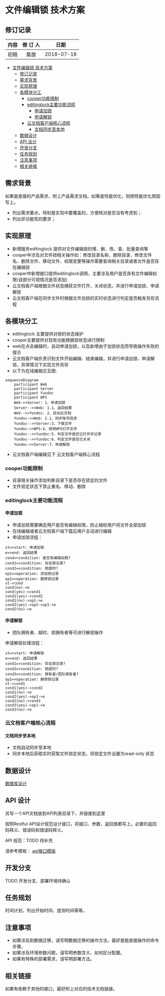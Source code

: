 # 文件编辑锁 技术方案

## 修订记录

|   内容   | 修 订 人 |   日期   |
|   :-:     | :-:     | :-:      |
|  初稿    |    桑旋  |2018-07-16|

- [文件编辑锁 技术方案](#%E6%96%87%E4%BB%B6%E7%BC%96%E8%BE%91%E9%94%81-%E6%8A%80%E6%9C%AF%E6%96%B9%E6%A1%88)
  - [修订记录](#%E4%BF%AE%E8%AE%A2%E8%AE%B0%E5%BD%95)
  - [需求背景](#%E9%9C%80%E6%B1%82%E8%83%8C%E6%99%AF)
  - [实现原理](#%E5%AE%9E%E7%8E%B0%E5%8E%9F%E7%90%86)
  - [各模块分工](#%E5%90%84%E6%A8%A1%E5%9D%97%E5%88%86%E5%B7%A5)
    - [cooper功能限制](#cooper%E5%8A%9F%E8%83%BD%E9%99%90%E5%88%B6)
    - [editinglock主要功能流程](#editinglock%E4%B8%BB%E8%A6%81%E5%8A%9F%E8%83%BD%E6%B5%81%E7%A8%8B)
      - [申请加锁](#%E7%94%B3%E8%AF%B7%E5%8A%A0%E9%94%81)
      - [申请解锁](#%E7%94%B3%E8%AF%B7%E8%A7%A3%E9%94%81)
    - [云文档客户端核心流程](#%E4%BA%91%E6%96%87%E6%A1%A3%E5%AE%A2%E6%88%B7%E7%AB%AF%E6%A0%B8%E5%BF%83%E6%B5%81%E7%A8%8B)
      - [文档同步至本地](#%E6%96%87%E6%A1%A3%E5%90%8C%E6%AD%A5%E8%87%B3%E6%9C%AC%E5%9C%B0)
  - [数据设计](#%E6%95%B0%E6%8D%AE%E8%AE%BE%E8%AE%A1)
  - [API 设计](#api-%E8%AE%BE%E8%AE%A1)
  - [开发分支](#%E5%BC%80%E5%8F%91%E5%88%86%E6%94%AF)
  - [任务规划](#%E4%BB%BB%E5%8A%A1%E8%A7%84%E5%88%92)
  - [注意事项](#%E6%B3%A8%E6%84%8F%E4%BA%8B%E9%A1%B9)
  - [相关链接](#%E7%9B%B8%E5%85%B3%E9%93%BE%E6%8E%A5)
  
## 需求背景

如果是直接的产品需求，附上产品需求文档。如果是性能优化，则把性能优化原因写上。

- 列出需求要点，特别是实现中要覆盖的，方便核对是否没有考虑到；
- 列出非功能性的要求；

## 实现原理

- 新增服务editinglock 提供对文件编辑锁的增、删、改、查、批量查询等
- cooper中涉及对文件锁相关操作如：修改目录名称、删除目录、修改文件名、删除文件、移动文件、权限变更等操作需要查询相关目录或者文件是否存在编辑锁
- cooper中新增接口提供editinglock调用，主要涉及用户是否具有文件编辑权限(该部分可视情况是否添加)
- 云文档客户端根据文件状态捕获文件打开、关闭状态，并进行申请加锁、申请解锁
- 云文档客户端在同步文件时根据文件加锁的实时状态进行判定是否触发另存流程

## 各模块分工

- editinglock 主要提供对锁的状态维护
- cooper主要提供对现有功能根据锁状态进行限制
- web在点击编辑时，自动申请加锁，以及新增由于加锁状态而导致操作失败的提示
- 云文档客户端负责识别文件开始编辑、结束编辑，并进行申请加锁、申请解锁，异常情况下实现文件另存
- 以下为在线编辑交互图:

```mermaid
sequenceDiagram
    participant Web
    participant Server
    participant Yundoc
    participant WPS
    Web->>Server: 1、申请加锁
    Server-->>Web: 1.1、返回结果
    Web-->>Yundoc: 2、启动云文档
    Yundoc->>Web: 2.1、同步账号信息
    Yundoc-->>Server:3、下载文件
    Yundoc->>WPS:4、调用WPS打开文件
    Yundoc-->>Yundoc:5、判定文件是否已打开并记录
    Yundoc-->>Yundoc:6、判定文件是否已关闭
    Yundoc->>Server:7、申请解锁
```

- 云文档客户端编辑见下 云文档客户端核心流程

### cooper功能限制

- 目录相关操作添加判断目录下是否存在锁定的文件
- 文件锁定状态下禁止重名、移动、删除

### editinglock主要功能流程

#### 申请加锁

- 申请加锁需要确定用户是否有编辑权限，防止越权用户将文件全部加锁
- 在线编辑或者云文档客户端下载后用户主动进行编辑
- 申请加锁流程：

```flow
st=>start: 申请加锁
e=>end: 返回结果
cond=>condition: 是否有编辑权限?
cond1=>condition: 存在锁记录?
cond2=>condition: 锁超时?
op1=>operation: 添加锁记录
op2=>operation: 删除锁记录
st->cond
cond(no)->e
cond(yes)->cond1
cond1(yes)->cond2
cond1(no)->op1->e
cond2(yes)->op2->op1->e
cond2(no)->e
```

#### 申请解锁

- 团队拥有者、超时、锁拥有者等可进行解锁操作
  
申请解锁处理流程：

```flow
st=>start: 申请解锁
e=>end: 返回结果
cond1=>condition: 存在锁记录?
cond2=>condition: 锁超时?
cond3=>condition: 拥有者/团队拥有者?
op1=>operation: 删除锁记录
st->cond1
cond1(yes)->cond2
cond1(no)->e
cond2(yes)->op1->e
cond2(no)->cond3
cond3(yes)->op1->e
cond3(no)->e
```

### 云文档客户端核心流程

#### 文档同步至本地

- 文档自动同步至本地
- 同步本地后获取实时获取文件锁定状态，将锁定文件设置为read-only 状态

## 数据设计

[数据库设计]( ../../数据库设计/editinglocak/编辑锁数据库.md )

## API 设计

另写一个API文档放到API列表目录下，并链接到这里

按照Restful API设计规范设计接口，将接口、参数、返回值都写上。必要的返回码释义、错误码和错误码释义。

API 规范：TODO 待补充

请参考模板：
[api接口模版](./接口设计/api接口模版.md)

## 开发分支

TODO 开发分支、部署环境待确认

## 任务规划

时间计划，列出开始时间、提测时间等等。

## 注意事项

- 如果涉及到数据迁移，请写明数据迁移的操作方法，最好是能直接操作的命令步骤。
- 如果涉及环境参数问题，请写明参数含义、如何区分配置。
- 如果有特殊的部署需求，请写明部署方法。

## 相关链接

如果有依赖于其他的接口，最好附上对应的技术文档链接。
